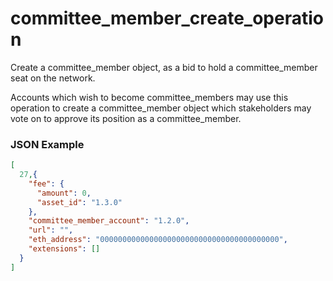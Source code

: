 # committee_member_create_operation

Create a committee_member object, as a bid to hold a committee_member seat on the network.

Accounts which wish to become committee_members may use this operation to create a committee_member object which stakeholders may vote on to approve its position as a committee_member.

### JSON Example

```json
[
  27,{
    "fee": {
      "amount": 0,
      "asset_id": "1.3.0"
    },
    "committee_member_account": "1.2.0",
    "url": "",
    "eth_address": "0000000000000000000000000000000000000000",
    "extensions": []
  }
]
```